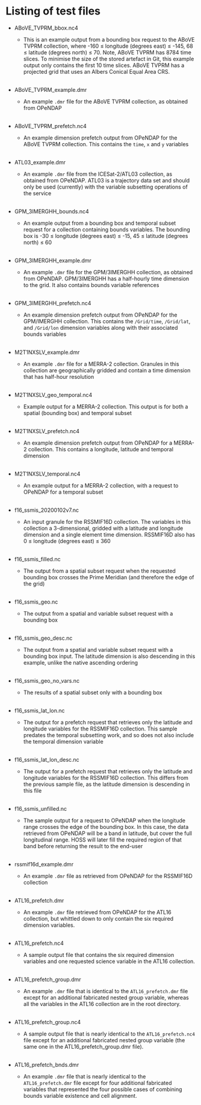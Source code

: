 # Listing of test files

* ABoVE_TVPRM_bbox.nc4
  - This is an example output from a bounding box request to the ABoVE
    TVPRM collection, where -160 ≤ longitude (degrees east) ≤ -145, 68 ≤ latitude
    (degrees north) ≤ 70. Note, ABoVE TVPRM has 8784 time slices. To minimise the
    size of the stored artefact in Git, this example output only contains the first
    10 time slices. ABoVE TVPRM has a projected grid that uses an Albers Conical
    Equal Area CRS.<br><br>

* ABoVE_TVPRM_example.dmr
  - An example `.dmr` file for the ABoVE TVPRM collection, as obtained from OPeNDAP<br><br>

* ABoVE_TVPRM_prefetch.nc4
  - An example dimension prefetch output from OPeNDAP for the ABoVE TVPRM collection.
    This contains the `time`, `x` and `y` variables<br><br>

* ATL03_example.dmr
  - An example `.dmr` file from the ICESat-2/ATL03 collection, as obtained from
    OPeNDAP. ATL03 is a trajectory data set and should only be used (currently)
    with the variable subsetting operations of the service<br><br>

* GPM_3IMERGHH_bounds.nc4
  - An example output from a bounding box and temporal subset request for
    a collection containing bounds variables. The bounding box is -30 ≤ longitude
    (degrees east) ≤ -15, 45 ≤ latitude (degrees north) ≤ 60<br><br>

* GPM_3IMERGHH_example.dmr
  - An example `.dmr` file for the GPM/3IMERGHH collection, as obtained from
    OPeNDAP. GPM/3IMERGHH has a half-hourly time dimension to the grid. It also
    contains bounds variable references<br><br>

* GPM_3IMERGHH_prefetch.nc4
  - An example dimension prefetch output from OPeNDAP for the GPM/IMERGHH
    collection. This contains the `/Grid/time`, `/Grid/lat`, and `/Grid/lon`
    dimension variables along with their associated bounds variables<br><br>

* M2T1NXSLV_example.dmr
  - An example `.dmr` file for a MERRA-2 collection. Granules in this collection
    are geographically gridded and contain a time dimension that has half-hour
    resolution<br><br>

* M2T1NXSLV_geo_temporal.nc4
  - Example output for a MERRA-2 collection. This output is for both a spatial
    (bounding box) and temporal subset<br><br>

* M2T1NXSLV_prefetch.nc4
  - An example dimension prefetch output from OPeNDAP for a MERRA-2 collection.
    This contains a longitude, latitude and temporal dimension<br><br>

* M2T1NXSLV_temporal.nc4
  - An example output for a MERRA-2 collection, with a request to OPeNDAP for
    a temporal subset<br><br>

* f16_ssmis_20200102v7.nc
  - An input granule for the RSSMIF16D collection. The variables in this
    collection a 3-dimensional, gridded with a latitude and longitude dimension
    and a single element time dimension. RSSMIF16D also has 0 ≤ longitude
    (degrees east) ≤ 360<br><br>

* f16_ssmis_filled.nc
  - The output from a spatial subset request when the requested bounding box
    crosses the Prime Meridian (and therefore the edge of the grid)<br><br>

* f16_ssmis_geo.nc
  - The output from a spatial and variable subset request with a bounding box<br><br>

* f16_ssmis_geo_desc.nc
  - The output from a spatial and variable subset request with a bounding box
    input. The latitude dimension is also descending in this example, unlike
    the native ascending ordering<br><br>

* f16_ssmis_geo_no_vars.nc
  - The results of a spatial subset only with a bounding box<br><br>

* f16_ssmis_lat_lon.nc
  - The output for a prefetch request that retrieves only the latitude and
    longitude variables for the RSSMIF16D collection. This sample predates
    the temporal subsetting work, and so does not also include the temporal
    dimension variable<br><br>

* f16_ssmis_lat_lon_desc.nc
  - The output for a prefetch request that retrieves only the latitude and
    longitude variables for the RSSMIF16D collection. This differs from the
    previous sample file, as the latitude dimension is descending in this file<br><br>

* f16_ssmis_unfilled.nc
  - The sample output for a request to OPeNDAP when the longitude range crosses
    the edge of the bounding box. In this case, the data retrieved from OPeNDAP
    will be a band in latitude, but cover the full longitudinal range. HOSS
    will later fill the required region of that band before returning the result
    to the end-user<br><br>

* rssmif16d_example.dmr
  - An example `.dmr` file as retrieved from OPeNDAP for the RSSMIF16D collection<br><br>

* ATL16_prefetch.dmr
  - An example `.dmr` file retrieved from OPeNDAP for the ATL16 collection, but whittled
    down to only contain the six required dimension variables.<br><br>

* ATL16_prefetch.nc4
  - A sample output file that contains the six required dimension variables and one
    requested science variable in the ATL16 collection.<br><br>

* ATL16_prefetch_group.dmr
  - An example `.dmr` file that is identical to the `ATL16_prefetch.dmr` file
    except for an additional fabricated nested group variable, whereas all the variables in the
    ATL16 collection are in the root directory.<br><br>

* ATL16_prefetch_group.nc4
  - A sample output file that is nearly identical to the `ATL16_prefetch.nc4` file except
    for an additional fabricated nested group variable (the same one in the
    ATL16_prefetch_group.dmr file).<br><br>

* ATL16_prefetch_bnds.dmr
  - An example `.dmr` file that is nearly identical to the `ATL16_prefetch.dmr` file
    except for four additional fabricated variables that represented the four
    possible cases of combining bounds variable existence and cell alignment.<br><br>